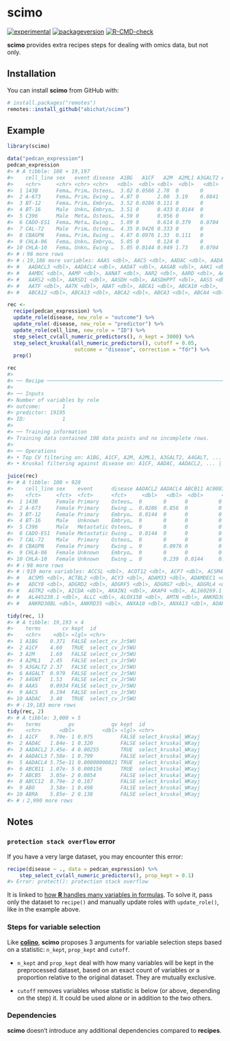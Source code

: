 
<!-- README.md is generated from README.Rmd. Please edit that file -->

# scimo

<!-- badges: start -->

[![experimental](https://img.shields.io/badge/lifecycle-experimental-orange.svg)](https://lifecycle.r-lib.org/articles/stages.html#experimental)
[![packageversion](https://img.shields.io/badge/version-0.0.0.9000-orange.svg)](commits/master)
[![R-CMD-check](https://github.com/abichat/scimo/actions/workflows/R-CMD-check.yaml/badge.svg)](https://github.com/abichat/scimo/actions/workflows/R-CMD-check.yaml)
<!-- badges: end -->

**scimo** provides extra recipes steps for dealing with omics data, but
not only.

## Installation

You can install **scimo** from GitHub with:

``` r
# install.packages("remotes")
remotes::install_github("abichat/scimo")
```

## Example

``` r
library(scimo)

data("pedcan_expression")
pedcan_expression
#> # A tibble: 108 × 19,197
#>    cell_line sex   event disease  A1BG   A1CF   A2M  A2ML1 A3GALT2 A4GALT  A4GNT
#>    <chr>     <chr> <chr> <chr>   <dbl>  <dbl> <dbl>  <dbl>   <dbl>  <dbl>  <dbl>
#>  1 143B      Fema… Prim… Osteos…  3.02 0.0566 2.78  0       0       2.13  0     
#>  2 A-673     Fema… Prim… Ewing …  4.87 0      2.00  3.19    0.0841  4.62  0.189 
#>  3 BT-12     Fema… Prim… Embryo…  3.52 0.0286 0.111 0       0       2.32  0.0704
#>  4 BT-16     Male  Unkn… Embryo…  3.51 0      0.433 0.0144  0       1.54  0.0144
#>  5 C396      Male  Meta… Osteos…  4.59 0      0.956 0       0       5.10  0     
#>  6 CADO-ES1  Fema… Meta… Ewing …  5.89 0      0.614 0.379   0.0704  6.60  0.151 
#>  7 CAL-72    Male  Prim… Osteos…  4.35 0.0426 0.333 0       0       0.614 0     
#>  8 CBAGPN    Fema… Prim… Ewing …  4.87 0.0976 1.33  0.111   0       0.722 0.0704
#>  9 CHLA-06   Fema… Unkn… Embryo…  5.05 0      0.124 0       0       0.848 0.138 
#> 10 CHLA-10   Fema… Unkn… Ewing …  5.05 0.0144 0.949 1.73    0.0704  0.506 0.0704
#> # ℹ 98 more rows
#> # ℹ 19,186 more variables: AAAS <dbl>, AACS <dbl>, AADAC <dbl>, AADACL2 <dbl>,
#> #   AADACL3 <dbl>, AADACL4 <dbl>, AADAT <dbl>, AAGAB <dbl>, AAK1 <dbl>,
#> #   AAMDC <dbl>, AAMP <dbl>, AANAT <dbl>, AAR2 <dbl>, AARD <dbl>, AARS1 <dbl>,
#> #   AARS2 <dbl>, AARSD1 <dbl>, AASDH <dbl>, AASDHPPT <dbl>, AASS <dbl>,
#> #   AATF <dbl>, AATK <dbl>, ABAT <dbl>, ABCA1 <dbl>, ABCA10 <dbl>,
#> #   ABCA12 <dbl>, ABCA13 <dbl>, ABCA2 <dbl>, ABCA3 <dbl>, ABCA4 <dbl>, …
```

``` r
rec <-
  recipe(pedcan_expression) %>% 
  update_role(disease, new_role = "outcome") %>% 
  update_role(-disease, new_role = "predictor") %>% 
  update_role(cell_line, new_role = "ID") %>% 
  step_select_cv(all_numeric_predictors(), n_kept = 3000) %>% 
  step_select_kruskal(all_numeric_predictors(), cutoff = 0.05,
                      outcome = "disease", correction = "fdr") %>% 
  prep()

rec
#> 
#> ── Recipe ──────────────────────────────────────────────────────────────────────
#> 
#> ── Inputs
#> Number of variables by role
#> outcome:       1
#> predictor: 19195
#> ID:            1
#> 
#> ── Training information
#> Training data contained 108 data points and no incomplete rows.
#> 
#> ── Operations
#> • Top CV filtering on: A1BG, A1CF, A2M, A2ML1, A3GALT2, A4GALT, ... | Trained
#> • Kruskal filtering against disease on: A1CF, AADAC, AADACL2, ... | Trained

juice(rec)
#> # A tibble: 108 × 928
#>    cell_line sex    event      disease AADACL2 AADACL4 ABCB11 AC008770.4    ACAN
#>    <fct>     <fct>  <fct>      <fct>     <dbl>   <dbl>  <dbl>      <dbl>   <dbl>
#>  1 143B      Female Primary    Osteos…  0       0      0          0       0.0286
#>  2 A-673     Female Primary    Ewing …  0.0286  0.856  0          0       0.0566
#>  3 BT-12     Female Primary    Embryo…  0.0144  0      0          0       0     
#>  4 BT-16     Male   Unknown    Embryo…  0       0      0          0       0     
#>  5 C396      Male   Metastatic Osteos…  0       0      0          0      10.1   
#>  6 CADO-ES1  Female Metastatic Ewing …  0.0144  0      0          0       0     
#>  7 CAL-72    Male   Primary    Osteos…  0       0      0          0       0.111 
#>  8 CBAGPN    Female Primary    Ewing …  0       0.0976 0          0       0     
#>  9 CHLA-06   Female Unknown    Embryo…  0       0      0          0       0     
#> 10 CHLA-10   Female Unknown    Ewing …  0       0.239  0.0144     0.0426  0     
#> # ℹ 98 more rows
#> # ℹ 919 more variables: ACCSL <dbl>, ACOT12 <dbl>, ACP7 <dbl>, ACSM4 <dbl>,
#> #   ACSM5 <dbl>, ACTBL2 <dbl>, ACY3 <dbl>, ADAM33 <dbl>, ADAMDEC1 <dbl>,
#> #   ADCY8 <dbl>, ADGRD2 <dbl>, ADGRF5 <dbl>, ADGRG7 <dbl>, ADGRL4 <dbl>,
#> #   AGTR2 <dbl>, AICDA <dbl>, AKAIN1 <dbl>, AKAP4 <dbl>, AL160269.1 <dbl>,
#> #   AL445238.1 <dbl>, ALLC <dbl>, ALOX15B <dbl>, AMTN <dbl>, ANKRD30B <dbl>,
#> #   ANKRD30BL <dbl>, ANKRD35 <dbl>, ANXA10 <dbl>, ANXA13 <dbl>, AOAH <dbl>, …

tidy(rec, 1)
#> # A tibble: 19,193 × 4
#>    terms       cv kept  id             
#>    <chr>    <dbl> <lgl> <chr>          
#>  1 A1BG    0.371  FALSE select_cv_Jr5WU
#>  2 A1CF    4.60   TRUE  select_cv_Jr5WU
#>  3 A2M     1.69   FALSE select_cv_Jr5WU
#>  4 A2ML1   2.45   FALSE select_cv_Jr5WU
#>  5 A3GALT2 2.37   FALSE select_cv_Jr5WU
#>  6 A4GALT  0.979  FALSE select_cv_Jr5WU
#>  7 A4GNT   1.53   FALSE select_cv_Jr5WU
#>  8 AAAS    0.0934 FALSE select_cv_Jr5WU
#>  9 AACS    0.194  FALSE select_cv_Jr5WU
#> 10 AADAC   3.40   TRUE  select_cv_Jr5WU
#> # ℹ 19,183 more rows
tidy(rec, 2)
#> # A tibble: 3,000 × 5
#>    terms         pv            qv kept  id                  
#>    <chr>      <dbl>         <dbl> <lgl> <chr>               
#>  1 A1CF    9.70e- 1 0.975         FALSE select_kruskal_WKayj
#>  2 AADAC   1.84e- 1 0.320         FALSE select_kruskal_WKayj
#>  3 AADACL2 3.45e- 4 0.00255       TRUE  select_kruskal_WKayj
#>  4 AADACL3 7.58e- 1 0.799         FALSE select_kruskal_WKayj
#>  5 AADACL4 5.75e-11 0.00000000821 TRUE  select_kruskal_WKayj
#>  6 ABCB11  1.07e- 5 0.000156      TRUE  select_kruskal_WKayj
#>  7 ABCB5   3.05e- 2 0.0854        FALSE select_kruskal_WKayj
#>  8 ABCC12  8.79e- 2 0.187         FALSE select_kruskal_WKayj
#>  9 ABO     3.58e- 1 0.498         FALSE select_kruskal_WKayj
#> 10 ABRA    5.85e- 2 0.138         FALSE select_kruskal_WKayj
#> # ℹ 2,990 more rows
```

## Notes

### `protection stack overflow` error

If you have a very large dataset, you may encounter this error:

``` r
recipe(disease ~ ., data = pedcan_expression) %>% 
    step_select_cv(all_numeric_predictors(), prop_kept = 0.1) 
#> Error: protect(): protection stack overflow
```

It is linked to [how **R** handles many variables in
formulas](https://github.com/tidymodels/recipes/issues/467). To solve
it, pass only the dataset to `recipe()` and manually update roles with
`update_role()`, like in the example above.

### Steps for variable selection

Like [**colino**](https://github.com/stevenpawley/colino), **scimo**
proposes 3 arguments for variable selection steps based on a statistic:
`n_kept`, `prop_kept` and `cutoff`.

- `n_kept` and `prop_kept` deal with how many variables will be kept in
  the preprocessed dataset, based on an exact count of variables or a
  proportion relative to the original dataset. They are mutually
  exclusive.

- `cutoff` removes variables whose statistic is below (or above,
  depending on the step) it. It could be used alone or in addition to
  the two others.

### Dependencies

**scimo** doesn’t introduce any additional dependencies compared to
**recipes**.
